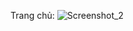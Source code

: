 Trang chủ:
![Screenshot_2](https://drive.google.com/drive/my-drive?hl=vi&q=type:image%20parent:0AJbYg7aypUzSUk9PVA%20after:2025-10-20)
